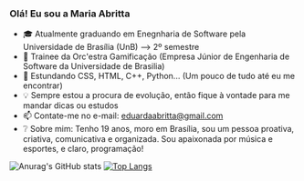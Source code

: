 ### Olá! Eu sou a Maria Abritta

- 🎓 Atualmente graduando em Enegnharia de Software pela Universidade de Brasília (UnB) --> 2º semestre 
- 🚀 Trainee da Orc'estra Gamificação (Empresa Júnior de Engenharia de Software da Universidade de Brasilia)
- 🌱 Estundando CSS, HTML, C++, Python... (Um pouco de tudo até eu me encontrar)
- 💡  Sempre estou a procura de evolução, então fique à vontade para me mandar dicas ou estudos 
- 📫 Contate-me no e-mail: eduardaabritta@gmail.com
- ❔  Sobre mim: Tenho 19 anos, moro em Brasília, sou um pessoa proativa, criativa, comunicativa e organizada. Sou apaixonada por música e esportes, e claro, programação!

![Anurag's GitHub stats](https://github-readme-stats.vercel.app/api?username=MariaAbritta&show_icons=true&theme=gotham)
[![Top Langs](https://github-readme-stats.vercel.app/api/top-langs/?username=MariaAbritta&layout=compact&langs_count=16&theme=gotham)](https://github.com/anuraghazra/github-readme-stats)

##

<div>
  <a href-"https://www.instagram.com/mariaabritta_/" target-"_blank"><img src-"https://img.shields.io/badge/Instagram-E4405F?style=for-the-badge&logo=instagram&logoColor=white" target-"_blank"></a>
</div>
